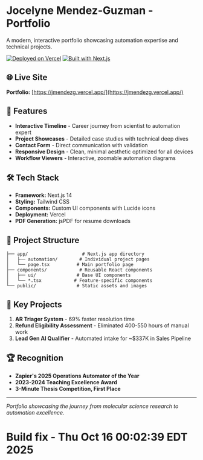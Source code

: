 # Jocelyne Mendez-Guzman - Portfolio

A modern, interactive portfolio showcasing automation expertise and technical projects.

[![Deployed on Vercel](https://img.shields.io/badge/Deployed%20on-Vercel-black?style=for-the-badge&logo=vercel)](https://jmendezg.vercel.app/)
[![Built with Next.js](https://img.shields.io/badge/Built%20with-Next.js-black?style=for-the-badge&logo=next.js)](https://nextjs.org/)

## 🌐 Live Site

**Portfolio:** [https://jmendezg.vercel.app/](https://jmendezg.vercel.app/)

## 🚀 Features

- **Interactive Timeline** - Career journey from scientist to automation expert
- **Project Showcases** - Detailed case studies with technical deep dives
- **Contact Form** - Direct communication with validation
- **Responsive Design** - Clean, minimal aesthetic optimized for all devices
- **Workflow Viewers** - Interactive, zoomable automation diagrams

## 🛠️ Tech Stack

- **Framework:** Next.js 14
- **Styling:** Tailwind CSS
- **Components:** Custom UI components with Lucide icons
- **Deployment:** Vercel
- **PDF Generation:** jsPDF for resume downloads

## 📁 Project Structure

```
├── app/                    # Next.js app directory
│   ├── automation/        # Individual project pages
│   └── page.tsx          # Main portfolio page
├── components/            # Reusable React components
│   ├── ui/               # Base UI components
│   └── *.tsx            # Feature-specific components
└── public/               # Static assets and images
```

## 🎯 Key Projects

1. **AR Triager System** - 69% faster resolution time
2. **Refund Eligibility Assessment** - Eliminated 400-550 hours of manual work  
3. **Lead Gen AI Qualifier** - Automated intake for ~$337K in Sales Pipeline

## 🏆 Recognition

- **Zapier's 2025 Operations Automator of the Year**
- **2023-2024 Teaching Excellence Award**
- **3-Minute Thesis Competition, First Place**

---

*Portfolio showcasing the journey from molecular science research to automation excellence.*
# Build fix - Thu Oct 16 00:02:39 EDT 2025
